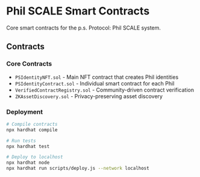 # Phil SCALE Smart Contracts

Core smart contracts for the p.s. Protocol: Phil SCALE system.

## Contracts

### Core Contracts
- `PSIdentityNFT.sol` - Main NFT contract that creates Phil identities
- `PSIdentityContract.sol` - Individual smart contract for each Phil
- `VerifiedContractRegistry.sol` - Community-driven contract verification
- `ZKAssetDiscovery.sol` - Privacy-preserving asset discovery

### Deployment
```bash
# Compile contracts
npx hardhat compile

# Run tests
npx hardhat test

# Deploy to localhost
npx hardhat node
npx hardhat run scripts/deploy.js --network localhost